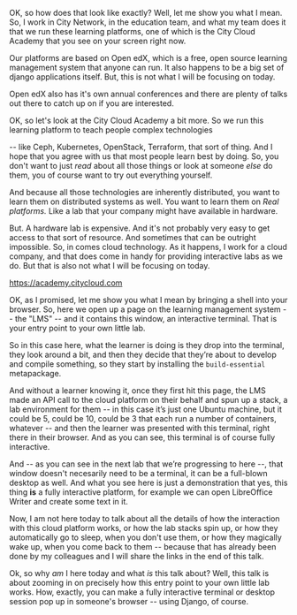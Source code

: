 <!-- .slide: data-background-image="images/cca-start-page.png" data-background-size="contain" -->

<!-- Note -->
OK, so how does that look like exactly? Well, let me show you what I mean.
So, I work in City Network, in the education team, and what my team does 
it that we run these learning platforms, one of which is the City Cloud Academy 
that you see on your screen right now.


<!-- .slide: data-background-image="images/open_edx.png" data-background-size="contain" -->

<!-- Note -->
Our platforms are based on Open edX, which is a free, open source
learning management system that anyone can run. It also happens to be a
big set of django applications itself. But, this is not what I will be
focusing on today. 


<!-- .slide: data-background-image="images/open_edx_events.png" data-background-size="contain" -->

<!-- Note -->
Open edX also has it's own annual conferences 
and there are plenty of talks out there to catch up on if you are interested.


<!-- .slide: data-background-image="images/cca-start-page.png" data-background-size="contain" -->

<!-- Note -->
OK, so let's look at the City Cloud Academy a bit more. So we run this 
learning platform to teach people complex technologies

-- like Ceph, Kubernetes, OpenStack, Terraform, that sort of
thing. And I hope that you agree with us that most people learn best
by doing. So, you don't want to just _read_ about all those things or
look at someone _else_ do them, you of course want to try out everything yourself.

And because all those technologies are inherently distributed, you
want to learn them on distributed systems as well. You want to learn 
them on _Real platforms._ Like a lab that your company might have available in hardware.

But. A hardware lab is expensive. And it's not probably very
easy to get access to that sort of resource. And sometimes that
can be outright impossible.
So, in comes cloud technology. As it happens, I work for a cloud company,
and that does come in handy for providing interactive labs as we do. But that is
also not what I will be focusing on today.

https://academy.citycloud.com


<!-- .slide: data-background-video="videos/screencast-terminal.mp4" data-background-size="contain" -->

<!-- Note -->
OK, as I promised, let me show you what I mean by bringing a shell into your browser. 
So, here we open up a page on the learning management system -- the "LMS" -- 
and it contains this window, an interactive terminal. That is 
your entry point to your own little lab.

So in this case here, what the learner is doing is they drop into the
terminal, they look around a bit, and then they decide that they’re
about to develop and compile something, so they start by installing
the `build-essential` metapackage.

And without a learner knowing it, once they first hit this page, the LMS
made an API call to the cloud platform on their behalf and spun up a 
stack, a lab environment for them -- in this case it’s just one Ubuntu
machine, but it could be 5, could be 10, could be 3 that each
run a number of containers, whatever -- and then the learner was presented with
this terminal, right there in their browser. And as you can see, this terminal is
of course fully interactive.


<!-- .slide: data-background-video="videos/screencast-desktop.mp4" data-background-size="contain" -->

<!-- Note -->
And -- as you can see in the next lab that we’re progressing to here
--, that window doesn't necesarily need to be a terminal, it can be
a full-blown desktop as well. And what you see here is just a demonstration that yes, 
this thing **is** a fully interactive platform, for example we can open
LibreOffice Writer and create some text in it.

Now, I am not here today to talk about all the details of how 
the interaction with this cloud platform works, or how the lab stacks spin up, 
or how they automatically go to sleep, when you don't use them, 
or how they magically wake up, when you come back to them --
because that has already been done by my colleagues and I will share the links in the end of this talk.

Ok, so why _am_ I here today and what _is_ this talk about?
Well, this talk is about zooming in on precisely how this entry point
to your own little lab works. 
How, exactly, you can make a fully interactive terminal or
desktop session pop up in someone's browser -- using Django, of
course.
